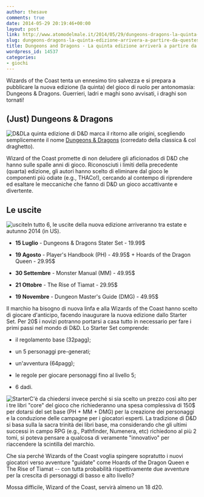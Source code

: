 ```yaml
---
author: thesave
comments: true
date: 2014-05-29 20:19:46+00:00
layout: post
link: http://www.atomodelmale.it/2014/05/29/dungeons-dragons-la-quinta-edizione-arrivera-a-partire-da-questestate/
slug: dungeons-dragons-la-quinta-edizione-arrivera-a-partire-da-questestate
title: Dungeons and Dragons - La quinta edizione arriverà a partire da quest'estate
wordpress_id: 14537
categories:
- giochi
---
```


Wizards of the Coast tenta un ennesimo tiro salvezza e si prepara a pubblicare la nuova edizione (la quinta) del gioco di ruolo per antonomasia: Dungeons & Dragons.
Guerrieri, ladri e maghi sono avvisati, i draghi son tornati!



## (Just) Dungeons & Dragons



![D&D](http://www.atomodelmale.it/wp-content/uploads/2014/05/DD-300x40.png)La quinta edizione di D&D marca il ritorno alle origini, scegliendo semplicemente il nome [Dungeons & Dragons](http://www.wizards.com/dnd/Product.aspx?x=dnd/products/dndacc/starterset) (corredato della classica & col draghetto).

Wizard of the Coast promette di non deludere gli aficionados di D&D che hanno sulle spalle anni di gioco. Riconosciuti i limiti della precedente (quarta) edizione, gli autori hanno scelto di eliminare dal gioco le componenti più odiate (e.g., THACo!), cercando al contempo di riprendere ed esaltare le meccaniche che fanno di D&D un gioco accattivante e divertente.





## Le uscite



![uscite](http://www.atomodelmale.it/wp-content/uploads/2014/05/uscite-300x211.png)In tutto 6, le uscite della nuova edizione arriveranno tra estate e autunno 2014 (in US).




    
  * **15 Luglio** - Dungeons & Dragons Stater Set - 19.99$

    
  * **19 Agosto** - Player's Handbook (PH) - 49.95$ + Hoards of the Dragon Queen - 29.95$

    
  * **30 Settembre** - Monster Manual (MM) - 49.95$

    
  * **21 Ottobre** - The Rise of Tiamat - 29.95$

    
  * **19 Novembre** - Dungeon Master's Guide (DMG) - 49.95$



Il marchio ha bisogno di nuova linfa e alla Wizards of the Coast hanno scelto di giocare d'anticipo, facendo inaugurare la nuova edizione dallo Starter Set. Per 20$ i novizi potranno portarsi a casa tutto in necessario per fare i primi passi nel mondo di D&D. Lo Starter Set comprende:


    
  * il regolamento base (32pagg);

    
  * un 5 personaggi pre-generati;

    
  * un'avventura (64pagg);

    
  * le regole per giocare personaggi fino al livello 5;

    
  * 6 dadi.



![Starter](http://www.atomodelmale.it/wp-content/uploads/2014/05/Starter-300x186.jpg)C'è da chiedersi invece perché si sia scelto un prezzo così alto per i tre libri "core" del gioco che richiederanno una spesa complessiva di 150$ per dotarsi del set base (PH + MM + DMG) per la creazione dei personaggi e la conduzione delle campagne per i giocatori esperti. La tradizione di D&D si basa sulla la sacra trinità dei libri base, ma considerando che gli ultimi successi in campo RPG (e.g., Pathfinder, Numenera, etc) richiedono al più 2 tomi, si poteva pensare a qualcosa di veramente "innovativo" per riaccendere la scintilla del marchio.

Che sia perché Wizards of the Coast voglia spingere sopratutto i nuovi giocatori verso avventure "guidate" come Hoards of the Dragon Queen e The Rise of Tiamat -- con tutta probabilità rispettivamente due avventure per la crescita di personaggi di basso e alto livello?

Mossa difficile, Wizard of the Coast, servirà almeno un 18 d20.
